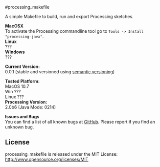 #processing_makefile

A simple Makefile to build, run and export Processing sketches.  
  
**MacOSX**  
To activate the Processing commandline tool go to ```Tools -> Install "processing-java"```.  
**Linux**  
???  
**Windows**  
???  

**Current Version:**  
0.0.1 (stable and versioned using [semantic versioning](http://semver.org/))   
  
**Tested Platform:**  
MacOS 10.7   
Win ???  
Linux ???  
**Processing Version:**  
2.0b6 (Java Mode: 0214)  

**Issues and Bugs**  
You can find a list of all known bugs at [GitHub](https://github.com/wrongentertainment/processing_makefile/issues). Please report if you find an unknown bug.  


## License 
processing_makefile is released under the MIT License: http://www.opensource.org/licenses/MIT
